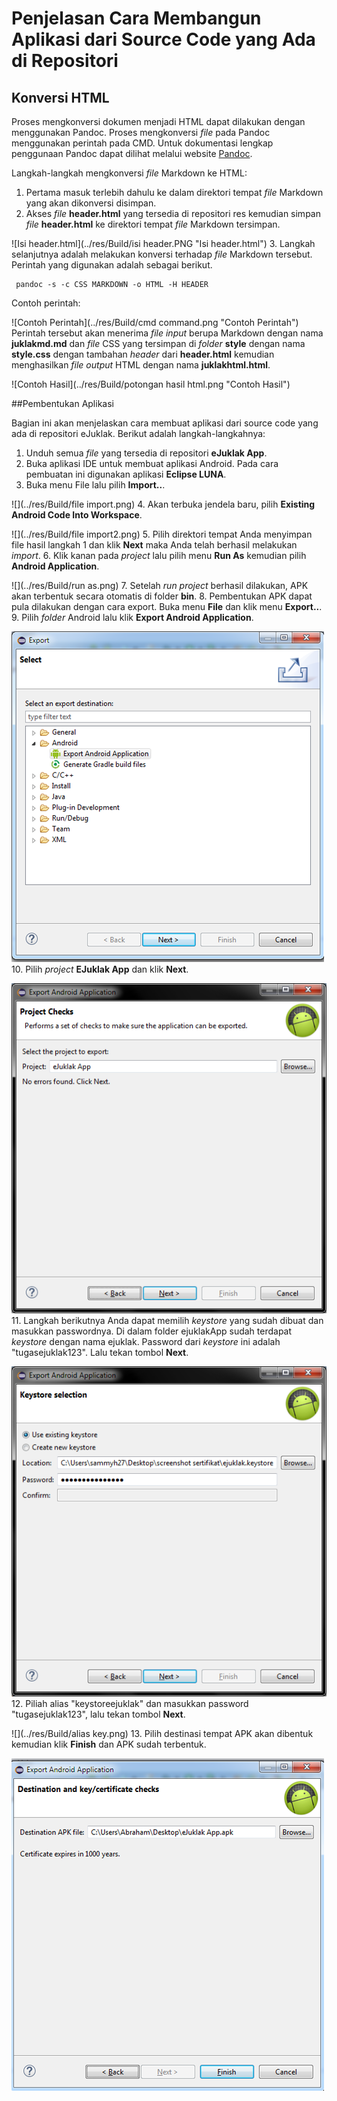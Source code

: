 # Penjelasan Cara Membangun Aplikasi dari Source Code yang Ada di Repositori


## Konversi HTML

Proses mengkonversi dokumen menjadi HTML dapat dilakukan dengan menggunakan Pandoc. Proses mengkonversi *file* pada Pandoc menggunakan perintah pada CMD. Untuk dokumentasi lengkap penggunaan Pandoc dapat dilihat melalui website [Pandoc](http://pandoc.org/).  

Langkah-langkah mengkonversi *file* Markdown ke HTML:  

1. Pertama masuk terlebih dahulu ke dalam direktori tempat *file* Markdown yang akan dikonversi disimpan.
2. Akses *file* **header.html** yang tersedia di repositori res kemudian simpan *file* **header.html** ke direktori tempat *file* Markdown tersimpan.

  ![Isi header.html](../res/Build/isi header.PNG "Isi header.html")
3. Langkah selanjutnya adalah melakukan konversi terhadap *file* Markdown tersebut. Perintah yang digunakan adalah sebagai berikut.  

   ```
    pandoc -s -c CSS MARKDOWN -o HTML -H HEADER
   ```
  Contoh perintah:

  ![Contoh Perintah](../res/Build/cmd command.png "Contoh Perintah")  
  Perintah tersebut akan menerima *file input* berupa Markdown dengan nama **juklakmd.md** dan *file* CSS yang tersimpan di *folder* **style** dengan nama **style.css** dengan tambahan *header* dari **header.html** kemudian menghasilkan *file output* HTML dengan nama **juklakhtml.html**.

  ![Contoh Hasil](../res/Build/potongan hasil html.png "Contoh Hasil")


##Pembentukan Aplikasi

Bagian ini akan menjelaskan cara membuat aplikasi dari source code yang ada di repositori eJuklak. 
Berikut adalah langkah-langkahnya:

1. Unduh semua *file* yang tersedia di repositori **eJuklak App**.
2. Buka aplikasi IDE untuk membuat aplikasi Android. Pada cara pembuatan ini digunakan aplikasi **Eclipse LUNA**.
3. Buka menu File lalu pilih **Import..**.
  
  ![](../res/Build/file import.png)
4. Akan terbuka jendela baru, pilih **Existing Android Code Into Workspace**. 

  ![](../res/Build/file import2.png)
5. Pilih direktori tempat Anda menyimpan file hasil langkah 1 dan klik **Next** maka Anda telah berhasil melakukan *import*.
6. Klik kanan pada *project* lalu pilih menu **Run As** kemudian pilih **Android Application**.

  ![](../res/Build/run as.png)
7. Setelah *run* *project* berhasil dilakukan, APK akan terbentuk secara otomatis di folder **bin**.
8. Pembentukan APK dapat pula dilakukan dengan cara export. Buka menu **File** dan klik menu **Export..**.
9. Pilih *folder* Android lalu klik **Export Android Application**.

  ![](../res/Build/export.png)
10. Pilih *project* **EJuklak App** dan klik **Next**. 

  ![](../res/Build/exportProject.png) 
11. Langkah berikutnya Anda dapat memilih *keystore* yang sudah dibuat dan masukkan passwordnya. Di dalam folder ejuklakApp sudah terdapat *keystore* dengan nama ejuklak. Password dari *keystore* ini adalah "tugasejuklak123". Lalu tekan tombol **Next**.

  ![](../res/Build/passwordKeystore.png)
12. Piliah alias "keystoreejuklak" dan masukkan password "tugasejuklak123", lalu tekan tombol **Next**.

  ![](../res/Build/alias key.png)
13. Pilih destinasi tempat APK akan dibentuk kemudian klik **Finish** dan APK sudah terbentuk.

  ![](../res/Build/export2.png)


